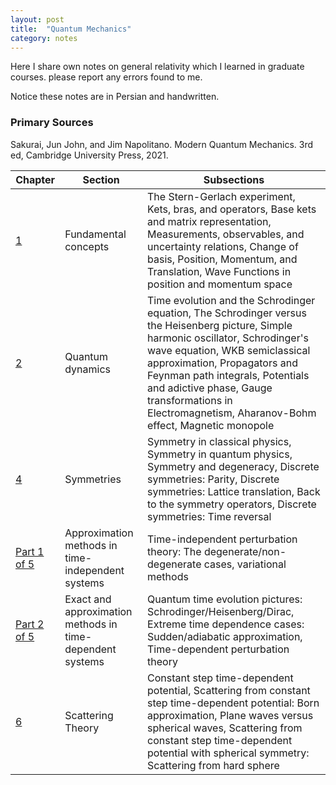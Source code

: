 ```yaml
---
layout: post
title:  "Quantum Mechanics"
category: notes
---
```

Here I share own notes on general relativity which I learned in graduate courses. please report any errors found to me.

Notice these notes are in Persian and handwritten.

### Primary Sources
Sakurai, Jun John, and Jim Napolitano. Modern Quantum Mechanics. 3rd ed, Cambridge University Press, 2021.


|Chapter       |Section       |Subsections   |
|--------------|--------------|--------------|
|[1][1]             |Fundamental concepts              |The Stern-Gerlach experiment, Kets, bras, and operators, Base kets and matrix representation, Measurements, observables, and uncertainty relations, Change of basis, Position, Momentum, and Translation, Wave Functions in position and momentum space              |
|[2][2]             |Quantum dynamics              |Time evolution and the Schrodinger equation, The Schrodinger versus the Heisenberg picture, Simple harmonic oscillator, Schrodinger's wave equation, WKB semiclassical approximation, Propagators and Feynman path integrals, Potentials and adictive phase, Gauge transformations in Electromagnetism, Aharanov-Bohm effect, Magnetic monopole              |
|[4][4]             |Symmetries              |Symmetry in classical physics, Symmetry in quantum physics, Symmetry and degeneracy, Discrete symmetries: Parity, Discrete symmetries: Lattice translation, Back to the symmetry operators, Discrete symmetries: Time reversal              |
|[Part 1 of 5][5_1]             |Approximation methods in time-independent systems              |Time-independent perturbation theory: The degenerate/non-degenerate cases, variational methods              |
|[Part 2 of 5][5_2]             |Exact and approximation methods in time-dependent systems              |Quantum time evolution pictures: Schrodinger/Heisenberg/Dirac, Extreme time dependence cases: Sudden/adiabatic approximation, Time-dependent perturbation theory              |
|[6][6]             |Scattering Theory              |Constant step time-dependent potential, Scattering from constant step time-dependent potential: Born approximation, Plane waves versus spherical waves, Scattering from constant step time-dependent potential with spherical symmetry: Scattering from hard sphere              |

[1]:       https://github.com/dehpour/dehpour.github.io/raw/main/2022-12-14-quantum/AQM_CHAP1_4001.pdf
[2]:       https://github.com/dehpour/dehpour.github.io/raw/main/2022-12-14-quantum/AQM_CHAP2_4001.pdf
[4]:       https://github.com/dehpour/dehpour.github.io/raw/main/2022-12-14-quantum/AQM_CHAP4_4002.pdf
[5_1]:     https://github.com/dehpour/dehpour.github.io/raw/main/2022-12-14-quantum/AQM_CHAP5_PART1_4002.pdf
[5_2]:     https://github.com/dehpour/dehpour.github.io/raw/main/2022-12-14-quantum/AQM_CHAP5_PART2_4002.pdf
[6]:       https://github.com/dehpour/dehpour.github.io/raw/main/2022-12-14-quantum/AQM_CHAP6_4002.pdf
